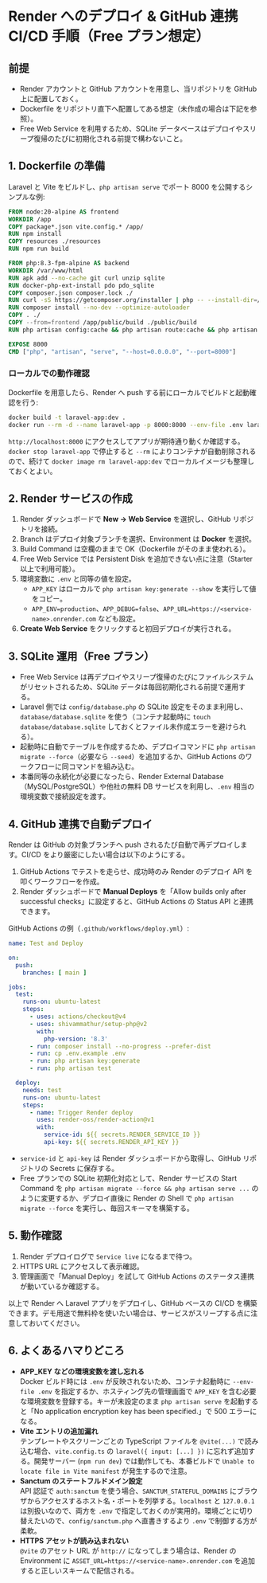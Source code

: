# Render へのデプロイ & GitHub 連携 CI/CD 手順（Free プラン想定）

## 前提

- Render アカウントと GitHub アカウントを用意し、当リポジトリを GitHub 上に配置しておく。
- Dockerfile をリポジトリ直下へ配置してある想定（未作成の場合は下記を参照）。
- Free Web Service を利用するため、SQLite データベースはデプロイやスリープ復帰のたびに初期化される前提で構わないこと。

## 1. Dockerfile の準備

Laravel と Vite をビルドし、`php artisan serve` でポート 8000 を公開するシンプルな例:

```dockerfile
FROM node:20-alpine AS frontend
WORKDIR /app
COPY package*.json vite.config.* /app/
RUN npm install
COPY resources ./resources
RUN npm run build

FROM php:8.3-fpm-alpine AS backend
WORKDIR /var/www/html
RUN apk add --no-cache git curl unzip sqlite
RUN docker-php-ext-install pdo pdo_sqlite
COPY composer.json composer.lock ./
RUN curl -sS https://getcomposer.org/installer | php -- --install-dir=/usr/local/bin --filename=composer
RUN composer install --no-dev --optimize-autoloader
COPY . ./
COPY --from=frontend /app/public/build ./public/build
RUN php artisan config:cache && php artisan route:cache && php artisan view:cache

EXPOSE 8000
CMD ["php", "artisan", "serve", "--host=0.0.0.0", "--port=8000"]
```

### ローカルでの動作確認

Dockerfile を用意したら、Render へ push する前にローカルでビルドと起動確認を行う:

```bash
docker build -t laravel-app:dev .
docker run --rm -d --name laravel-app -p 8000:8000 --env-file .env laravel-app:dev
```

`http://localhost:8000` にアクセスしてアプリが期待通り動くか確認する。`docker stop laravel-app` で停止すると `--rm` によりコンテナが自動削除されるので、続けて `docker image rm laravel-app:dev` でローカルイメージも整理しておくとよい。

## 2. Render サービスの作成

1. Render ダッシュボードで **New → Web Service** を選択し、GitHub リポジトリを接続。
2. Branch はデプロイ対象ブランチを選択、Environment は **Docker** を選択。
3. Build Command は空欄のままで OK（Dockerfile がそのまま使われる）。
4. Free Web Service では Persistent Disk を追加できない点に注意（Starter 以上で利用可能）。
5. 環境変数に `.env` と同等の値を設定。
   - `APP_KEY` はローカルで `php artisan key:generate --show` を実行して値をコピー。
   - `APP_ENV=production`、`APP_DEBUG=false`、`APP_URL=https://<service-name>.onrender.com` なども設定。
6. **Create Web Service** をクリックすると初回デプロイが実行される。

## 3. SQLite 運用（Free プラン）

- Free Web Service は再デプロイやスリープ復帰のたびにファイルシステムがリセットされるため、SQLite データは毎回初期化される前提で運用する。
- Laravel 側では `config/database.php` の SQLite 設定をそのまま利用し、`database/database.sqlite` を使う（コンテナ起動時に `touch database/database.sqlite` しておくとファイル未作成エラーを避けられる）。
- 起動時に自動でテーブルを作成するため、デプロイコマンドに `php artisan migrate --force`（必要なら `--seed`）を追加するか、GitHub Actions のワークフローに同コマンドを組み込む。
- 本番同等の永続化が必要になったら、Render External Database（MySQL/PostgreSQL）や他社の無料 DB サービスを利用し、`.env` 相当の環境変数で接続設定を渡す。

## 4. GitHub 連携で自動デプロイ

Render は GitHub の対象ブランチへ push されるたび自動で再デプロイします。CI/CD をより厳密にしたい場合は以下のようにする。

1. GitHub Actions でテストを走らせ、成功時のみ Render のデプロイ API を叩くワークフローを作成。
2. Render ダッシュボードで **Manual Deploys** を「Allow builds only after successful checks」に設定すると、GitHub Actions の Status API と連携できます。

GitHub Actions の例（`.github/workflows/deploy.yml`）:

```yaml
name: Test and Deploy

on:
  push:
    branches: [ main ]

jobs:
  test:
    runs-on: ubuntu-latest
    steps:
      - uses: actions/checkout@v4
      - uses: shivammathur/setup-php@v2
        with:
          php-version: '8.3'
      - run: composer install --no-progress --prefer-dist
      - run: cp .env.example .env
      - run: php artisan key:generate
      - run: php artisan test

  deploy:
    needs: test
    runs-on: ubuntu-latest
    steps:
      - name: Trigger Render deploy
        uses: render-oss/render-action@v1
        with:
          service-id: ${{ secrets.RENDER_SERVICE_ID }}
          api-key: ${{ secrets.RENDER_API_KEY }}
```

- `service-id` と `api-key` は Render ダッシュボードから取得し、GitHub リポジトリの Secrets に保存する。
- Free プランでの SQLite 初期化対応として、Render サービスの Start Command を `php artisan migrate --force && php artisan serve ...` のように変更するか、デプロイ直後に Render の Shell で `php artisan migrate --force` を実行し、毎回スキーマを構築する。

## 5. 動作確認

1. Render デプロイログで `Service live` になるまで待つ。
2. HTTPS URL にアクセスして表示確認。
3. 管理画面で「Manual Deploy」を試して GitHub Actions のステータス連携が動いているか確認する。

以上で Render へ Laravel アプリをデプロイし、GitHub ベースの CI/CD を構築できます。デモ用途で無料枠を使いたい場合は、サービスがスリープする点に注意しておいてください。

## 6. よくあるハマりどころ

- **APP_KEY などの環境変数を渡し忘れる**  
  Docker ビルド時には `.env` が反映されないため、コンテナ起動時に `--env-file .env` を指定するか、ホスティング先の管理画面で `APP_KEY` を含む必要な環境変数を登録する。キーが未設定のまま `php artisan serve` を起動すると「No application encryption key has been specified.」で 500 エラーになる。
- **Vite エントリの追加漏れ**  
  テンプレートやスクリーンごとの TypeScript ファイルを `@vite(...)` で読み込む場合、`vite.config.ts` の `laravel({ input: [...] })` に忘れず追加する。開発サーバー (`npm run dev`) では動作しても、本番ビルドで `Unable to locate file in Vite manifest` が発生するので注意。
- **Sanctum のステートフルドメイン設定**  
  API 認証で `auth:sanctum` を使う場合、`SANCTUM_STATEFUL_DOMAINS` にブラウザからアクセスするホスト名・ポートを列挙する。`localhost` と `127.0.0.1` は別扱いなので、両方を `.env` で指定しておくのが実用的。環境ごとに切り替えたいので、`config/sanctum.php` へ直書きするより `.env` で制御する方が柔軟。
- **HTTPS アセットが読み込まれない**  
  `@vite` のアセット URL が `http://` になってしまう場合は、Render の Environment に `ASSET_URL=https://<service-name>.onrender.com` を追加すると正しいスキームで配信される。
